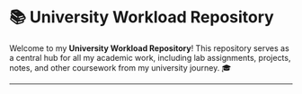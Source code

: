 # 📚 University Workload Repository  

Welcome to my **University Workload Repository**! This repository serves as a central hub for all my academic work, including lab assignments, projects, notes, and other coursework from my university journey. 🎓  

---

